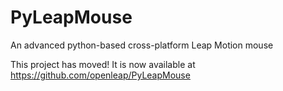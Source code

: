 PyLeapMouse
===========

An advanced python-based cross-platform Leap Motion mouse

This project has moved! It is now available at https://github.com/openleap/PyLeapMouse
